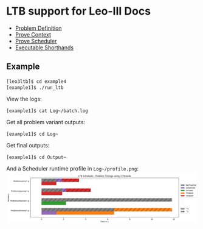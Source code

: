 # LTB support for Leo-III Docs
* [Problem Definition](data.md)
* [Prove Context](context.md)
* [Prove Scheduler](scheduler.md)
* [Executable Shorthands](executable.md)

## Example
```
[leo3ltb]$ cd example4
[example1]$ ./run_ltb
```

View the logs:
```
[example1]$ cat Log~/batch.log
```

Get all problem variant outputs:
```
[example1]$ cd Log~
```

Get final outputs:
```
[example1]$ cd Output~
```

And a Scheduler runtime profile in ```Log~/profile.png```:
![Runtime Profile](profile.png)
